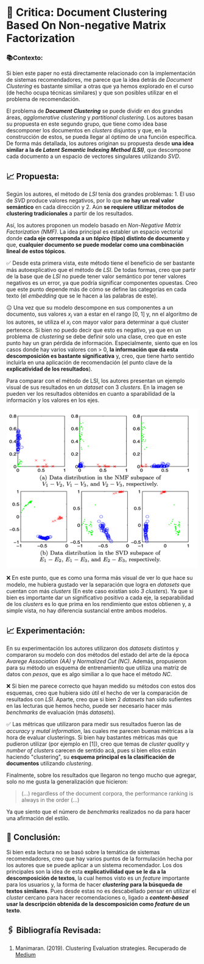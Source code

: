 # 📖 Critica: Document Clustering Based On Non-negative Matrix Factorization
  
### 📚Contexto:

Si bien este paper no está directamente relacionado con la implementación de sistemas recomendadores, me parece que la idea detrás de _Document Clustering_ es bastante similiar a otras que ya hemos explorado en el curso (de hecho ocupa técnicas similares) y que son posibles utilizar en el problema de recomendación.

El problema de **_Document Clustering_** se puede dividir en dos grandes áreas, _agglomerative clustering_ y _partitional clustering_. Los autores basan su propuesta en este segundo grupo, que tiene como idea base descomponer los documentos en _clusters_ disjuntos y que, en la construcción de estos, se pueda llegar al óptimo de una función específica. De forma más detallada, los autores originan su propuesta desde **una idea similar a la de _Latent Semantic Indexing Method (LSI)_**, que descompone cada documento a un espacio de vectores singulares utilizando _SVD_.

## 📈 Propuesta:
Según los autores, el método de _LSI_ tenía dos grandes problemas: 1. El uso de _SVD_ produce valores negativos, por lo que **no hay un real valor semántico** en cada dirección y 2. Aún **se requiere utilizar métodos de clustering tradicionales** a partir de los resultados.

Así, los autores proponen un modelo basado en _Non-Negative Matrix Factorization (NMF)_. La idea principal es establer un espacio vectorial donde **cada eje corresponda a un _tópico_ (tipo) distinto de documento** y que, **cualquier documento se puede modelar como una combinación lineal de estos tópicos**.

✅ Desde esta primera vista, este método tiene el beneficio de ser bastante más autoexplicativo que el método de _LSI_. De todas formas, creo que partir de la base que de _LSI_ no puede tener valor semántico por tener valores negativos es un error, ya que podría significar componentes opuestas. Creo que este punto depende más de cómo se define las categorías en cada texto (el _embedding_ que se le hacen a las palabras de este).

😐 Una vez que su modelo descompone en sus componentes a un documento, sus valores _x<sub>i</sub>_ van a estar en el rango [0, 1] y, nn el algoritmo de los autores, se utiliza el _x<sub>i</sub>_ con mayor valor para determinar a qué cluster pertenece. Si bien no puedo decir que esto es negativo, ya que en un problema de _clustering_ se debe definir solo una clase, creo que en este punto hay un gran pérdida de información. Especialmente, siento que en los casos donde hay varios valores con > 0, **la información que da esta descomposición es bastante significativa** y, creo, que tiene harto sentido incluirla en una aplicación de recomendación (el punto clave de la **explicatividad de los resultados**).

Para comparar con el método de LSI, los autores presentan un ejemplo visual de sus resultados en un _dataset_ con 3 _clusters_. En la imagen se pueden ver los resultados obtenidos en cuanto a sparabilidad de la información y los valores en los ejes.

 ![picture 2](images/e81d7841675a08adba0a2d46a714f76f978a5d352a290b83bd21ed34266acb35.png)  


❌ En este punto, que es como una forma más visual de ver lo que hace su modelo, me hubiera gustado ver la separación que logra en _datasets_ que cuentan con más _clusters_ (En este caso existían solo _3 clusters_). Ya que si bien es importante dar un significativo positivo a cada eje, la separabilidad de los _clusters_ es lo que prima en los rendimiento que estos obtienen y, a simple vista, no hay diferencia sustancial entre ambos modelos.

## 📈 Experimentación:

En su experimentación los autores utilizaron dos _datasets_ distintos y compararon su modelo con dos métodos del estado del arte de la época _Avarege Association (AA)_ y _Normalized Cut (NC)_. Además, propusieron para su método un esquema de entrenamiento que utiliza una matriz de datos con _pesos_, que es algo similiar a lo que hace el método _NC_.

❌ Si bien me parece correcto que hayan medido su métodos con estos dos esquemas, creo que hubiera sido útil el hecho de ver la comparación de resultados con _LSI_. Aparte, creo que si bien 2 _datasets_ han sido sufientes en las lecturas que hemos hecho, puede ser necesario hacer más _benchmarks_ de evaluación (más _datasets_).

✅ Las métricas que utilizaron para medir sus resultados fueron las de _accuracy_ y _mutal information_, las cuales me parecen buenas métricas a la hora de evaluar clusterings. Si bien hay bastantes métricas más que pudieron utilizar (por ejemplo en [1]), creo que temas de _cluster quality_ y _number of clusters_ carecen de sentido acá, pues si bien ellos están haciendo "clustering", su **esquema principal es la clasificación de documentos** utilizando _clustering_.

Finalmente, sobre los resultados que llegaron no tengo mucho que agregar, solo no me gusta la generalización que hicieron:

> (...) regardless of the document corpora, the performance ranking is always in the order (...)

Ya que siento que el número de _benchmarks_ realizados no da para hacer una afirmación del estilo.

## 📕 Conclusión:
Si bien esta lectura no se basó sobre la temática de sistemas recomendadores, creo que hay varios puntos de la formulación hecha por los autores que se puede aplicar a un sistema recomendador. Los dos principales son la idea de esta **explicativilidad que se le da a la descomposición de textos**, la cual hemos visto es un _feature_ importante para los usuarios y, la forma de hacer **_clustering_ para la búsqueda de textos similares**. Pues desde estas no es descabellado pensar en utilizar el _cluster_ cercano para hacer recomendaciones o, ligado a **_content-based_ usar la descripción obtenida de la descomposición como _feature_ de un texto**.

## 🖇 Bibliografía Revisada:

1. Manimaran. (2019). Clustering Evaluation strategies. Recuperado de [Medium](https://towardsdatascience.com/clustering-evaluation-strategies-98a4006fcfc)
